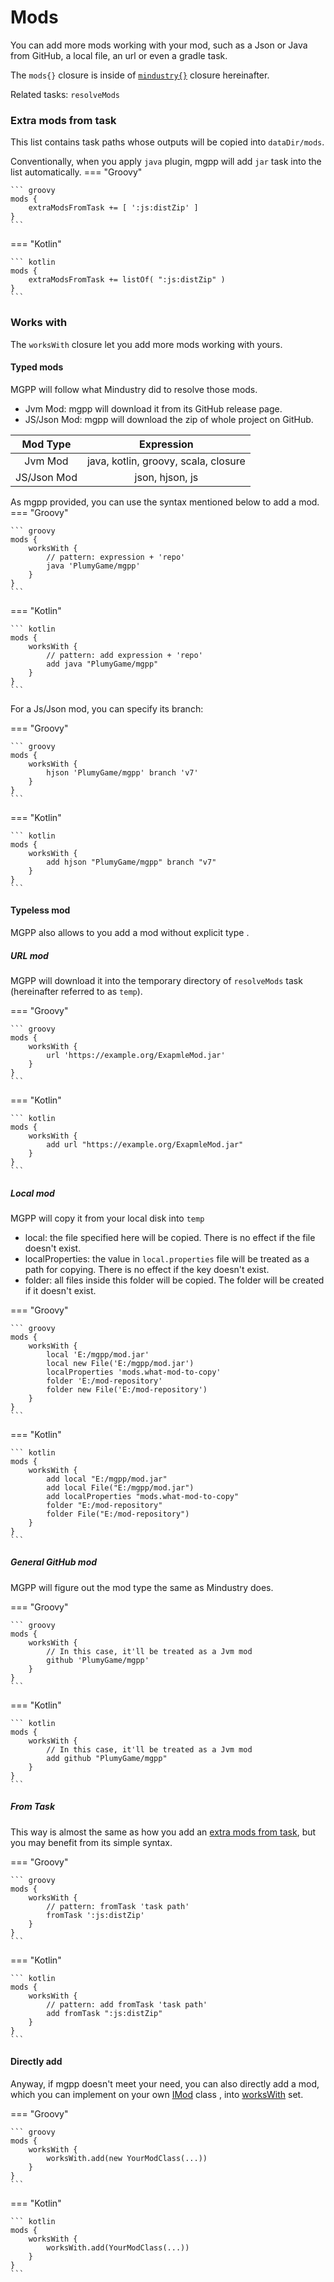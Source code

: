 # Mods

You can add more mods working with your mod, such as a Json or Java from GitHub,
a local file, an url or even a gradle task.

The `mods{}` closure is inside of [`mindustry{}`](overview.md) closure hereinafter.

Related tasks: `resolveMods`

### Extra mods from task

This list contains task paths whose outputs will be copied into `dataDir/mods`.

Conventionally, when you apply `java` plugin,
mgpp will add `jar` task into the list automatically.
=== "Groovy"

    ``` groovy
    mods {
        extraModsFromTask += [ ':js:distZip' ]
    }
    ```

=== "Kotlin"

    ``` kotlin
    mods {
        extraModsFromTask += listOf( ":js:distZip" )
    }
    ```

### Works with

The `worksWith` closure let you add more mods working with yours.

#### Typed mods

MGPP will follow what Mindustry did to resolve those mods.

- Jvm Mod: mgpp will download it from its GitHub release page.
- JS/Json Mod: mgpp will download the zip of whole project on GitHub.

|  Mod Type   |              Expression              |
|:-----------:|:------------------------------------:|
|   Jvm Mod   | java, kotlin, groovy, scala, closure |
| JS/Json Mod |           json, hjson, js            |

As mgpp provided, you can use the syntax mentioned below to add a mod.
=== "Groovy"

    ``` groovy
    mods {
        worksWith {
            // pattern: expression + 'repo'
            java 'PlumyGame/mgpp'
        }
    }
    ```

=== "Kotlin"

    ``` kotlin
    mods {
        worksWith {
            // pattern: add expression + 'repo'
            add java "PlumyGame/mgpp"
        }
    }
    ```

For a Js/Json mod, you can specify its branch:

=== "Groovy"

    ``` groovy
    mods {
        worksWith {
            hjson 'PlumyGame/mgpp' branch 'v7'
        }
    }
    ```

=== "Kotlin"

    ``` kotlin
    mods {
        worksWith {
            add hjson "PlumyGame/mgpp" branch "v7"
        }
    }
    ```

#### Typeless mod

MGPP also allows to you add a mod without explicit type .

##### URL mod

MGPP will download it into the temporary directory of `resolveMods` task (hereinafter referred to as `temp`).

=== "Groovy"

    ``` groovy
    mods {
        worksWith {
            url 'https://example.org/ExapmleMod.jar'
        }
    }
    ```

=== "Kotlin"

    ``` kotlin
    mods {
        worksWith {
            add url "https://example.org/ExapmleMod.jar"
        }
    }
    ```

##### Local mod

MGPP will copy it from your local disk into `temp`

- local: the file specified here will be copied.
There is no effect if the file doesn't exist.
- localProperties: the value in `local.properties` file will be treated as a path for copying.
There is no effect if the key doesn't exist.
- folder: all files inside this folder will be copied.
The folder will be created if it doesn't exist.

=== "Groovy"

    ``` groovy
    mods {
        worksWith {
            local 'E:/mgpp/mod.jar'
            local new File('E:/mgpp/mod.jar')
            localProperties 'mods.what-mod-to-copy'
            folder 'E:/mod-repository'
            folder new File('E:/mod-repository')
        }
    }
    ```

=== "Kotlin"

    ``` kotlin
    mods {
        worksWith {
            add local "E:/mgpp/mod.jar"
            add local File("E:/mgpp/mod.jar")
            add localProperties "mods.what-mod-to-copy"
            folder "E:/mod-repository"
            folder File("E:/mod-repository")
        }
    }
    ```

##### General GitHub mod

MGPP will figure out the mod type the same as Mindustry does.

=== "Groovy"

    ``` groovy
    mods {
        worksWith {
            // In this case, it'll be treated as a Jvm mod
            github 'PlumyGame/mgpp'
        }
    }
    ```

=== "Kotlin"

    ``` kotlin
    mods {
        worksWith {
            // In this case, it'll be treated as a Jvm mod
            add github "PlumyGame/mgpp"
        }
    }
    ```

##### From Task
This way is almost the same as how you add an [extra mods from task](#extra-mods-from-task),
but you may benefit from its simple syntax.

=== "Groovy"

    ``` groovy
    mods {
        worksWith {
            // pattern: fromTask 'task path'
            fromTask ':js:distZip'
        }
    }
    ```

=== "Kotlin"

    ``` kotlin
    mods {
        worksWith {
            // pattern: add fromTask 'task path'
            add fromTask ":js:distZip"
        }
    }
    ```

#### Directly add
Anyway, if mgpp doesn't meet your need,
you can also directly add a mod,
which you can implement on your own [IMod](https://plumygame.github.io/mgppDoc/main/io.github.liplum.mindustry/-i-mod/index.html) class
, into [worksWith](https://plumygame.github.io/mgppDoc/main/io.github.liplum.mindustry/-mods-spec/index.html#-520366566%2FProperties%2F-140426848) set.

=== "Groovy"

    ``` groovy
    mods {
        worksWith {
            worksWith.add(new YourModClass(...))
        }
    }
    ```

=== "Kotlin"

    ``` kotlin
    mods {
        worksWith {
            worksWith.add(YourModClass(...))
        }
    }
    ```
